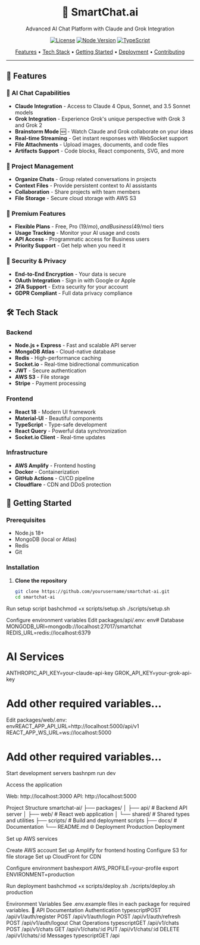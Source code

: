 <div align="center">
  <h1>🤖 SmartChat.ai</h1>
  <p>Advanced AI Chat Platform with Claude and Grok Integration</p>
  
  [![License](https://img.shields.io/badge/license-MIT-blue.svg)](LICENSE)
  [![Node Version](https://img.shields.io/badge/node-%3E%3D18.0.0-brightgreen)](https://nodejs.org)
  [![TypeScript](https://img.shields.io/badge/TypeScript-4.5+-blue)](https://www.typescriptlang.org/)
  
  <p align="center">
    <a href="#features">Features</a> •
    <a href="#tech-stack">Tech Stack</a> •
    <a href="#getting-started">Getting Started</a> •
    <a href="#deployment">Deployment</a> •
    <a href="#contributing">Contributing</a>
  </p>
</div>

---

## 🌟 Features

### 💬 AI Chat Capabilities
- **Claude Integration** - Access to Claude 4 Opus, Sonnet, and 3.5 Sonnet models
- **Grok Integration** - Experience Grok's unique perspective with Grok 3 and Grok 2
- **Brainstorm Mode** 🆕 - Watch Claude and Grok collaborate on your ideas
- **Real-time Streaming** - Get instant responses with WebSocket support
- **File Attachments** - Upload images, documents, and code files
- **Artifacts Support** - Code blocks, React components, SVG, and more

### 📁 Project Management
- **Organize Chats** - Group related conversations in projects
- **Context Files** - Provide persistent context to AI assistants
- **Collaboration** - Share projects with team members
- **File Storage** - Secure cloud storage with AWS S3

### 💎 Premium Features
- **Flexible Plans** - Free, Pro ($19/mo), and Business ($49/mo) tiers
- **Usage Tracking** - Monitor your AI usage and costs
- **API Access** - Programmatic access for Business users
- **Priority Support** - Get help when you need it

### 🔐 Security & Privacy
- **End-to-End Encryption** - Your data is secure
- **OAuth Integration** - Sign in with Google or Apple
- **2FA Support** - Extra security for your account
- **GDPR Compliant** - Full data privacy compliance

## 🛠️ Tech Stack

### Backend
- **Node.js + Express** - Fast and scalable API server
- **MongoDB Atlas** - Cloud-native database
- **Redis** - High-performance caching
- **Socket.io** - Real-time bidirectional communication
- **JWT** - Secure authentication
- **AWS S3** - File storage
- **Stripe** - Payment processing

### Frontend
- **React 18** - Modern UI framework
- **Material-UI** - Beautiful components
- **TypeScript** - Type-safe development
- **React Query** - Powerful data synchronization
- **Socket.io Client** - Real-time updates

### Infrastructure
- **AWS Amplify** - Frontend hosting
- **Docker** - Containerization
- **GitHub Actions** - CI/CD pipeline
- **Cloudflare** - CDN and DDoS protection

## 🚀 Getting Started

### Prerequisites
- Node.js 18+
- MongoDB (local or Atlas)
- Redis
- Git

### Installation

1. **Clone the repository**
   ```bash
   git clone https://github.com/yourusername/smartchat-ai.git
   cd smartchat-ai

Run setup script
bashchmod +x scripts/setup.sh
./scripts/setup.sh

Configure environment variables
Edit packages/api/.env:
env# Database
MONGODB_URI=mongodb://localhost:27017/smartchat
REDIS_URL=redis://localhost:6379

# AI Services
ANTHROPIC_API_KEY=your-claude-api-key
GROK_API_KEY=your-grok-api-key

# Add other required variables...
Edit packages/web/.env:
envREACT_APP_API_URL=http://localhost:5000/api/v1
REACT_APP_WS_URL=ws://localhost:5000

# Add other required variables...

Start development servers
bashnpm run dev

Access the application

Web: http://localhost:3000
API: http://localhost:5000



Project Structure
smartchat-ai/
├── packages/
│   ├── api/          # Backend API server
│   ├── web/          # React web application
│   └── shared/       # Shared types and utilities
├── scripts/          # Build and deployment scripts
├── docs/            # Documentation
└── README.md
🌐 Deployment
Production Deployment

Set up AWS services

Create AWS account
Set up Amplify for frontend hosting
Configure S3 for file storage
Set up CloudFront for CDN


Configure environment
bashexport AWS_PROFILE=your-profile
export ENVIRONMENT=production

Run deployment
bashchmod +x scripts/deploy.sh
./scripts/deploy.sh production


Environment Variables
See .env.example files in each package for required variables.
📖 API Documentation
Authentication
typescriptPOST /api/v1/auth/register
POST /api/v1/auth/login
POST /api/v1/auth/refresh
POST /api/v1/auth/logout
Chat Operations
typescriptGET    /api/v1/chats
POST   /api/v1/chats
GET    /api/v1/chats/:id
PUT    /api/v1/chats/:id
DELETE /api/v1/chats/:id
Messages
typescriptGET    /api